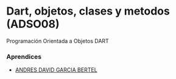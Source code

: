 # Dart, objetos, clases y metodos (ADSO08)

Programación Orientada a Objetos DART

### Aprendices

- [ANDRES DAVID GARCIA BERTEL]()
